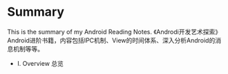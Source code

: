 # Summary
This is the summary of my Android Reading Notes.
《Androdi开发艺术探索》Android进阶书籍，内容包括IPC机制、View的时间体系、深入分析Android的消息机制等等。
* I. Overview 总览
